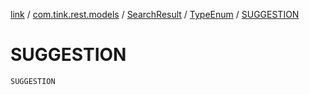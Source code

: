[link](../../../index.md) / [com.tink.rest.models](../../index.md) / [SearchResult](../index.md) / [TypeEnum](index.md) / [SUGGESTION](./-s-u-g-g-e-s-t-i-o-n.md)

# SUGGESTION

`SUGGESTION`